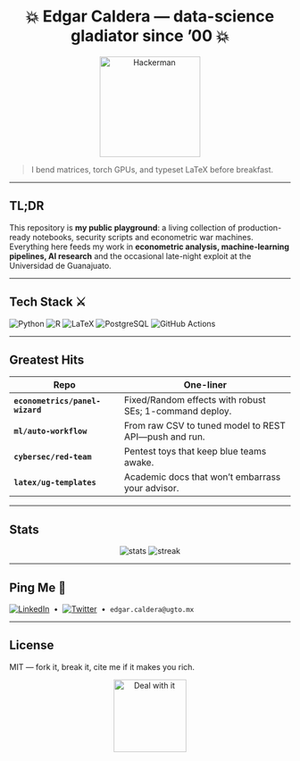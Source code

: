 <!-- ╔══════════════════════════════╗ -->
<!-- ║ README · Edgar Caldera, MSc? ║ -->
<!-- ╚══════════════════════════════╝ -->

<h1 align="center">💥 Edgar Caldera — data-science gladiator since ’00 💥</h1>

<p align="center">
  <img src="https://media.giphy.com/media/gh0RRgkTxevtO/giphy.gif" width="180" alt="Hackerman">
</p>

> I bend matrices, torch GPUs, and typeset LaTeX before breakfast.

---

## TL;DR
This repository is **my public playground**: a living collection of production-ready notebooks, security scripts and econometric war machines. Everything here feeds my work in **econometric analysis, machine-learning pipelines, AI research** and the occasional late-night exploit at the Universidad de Guanajuato.

---

## Tech Stack ⚔️
![Python](https://img.shields.io/badge/Python-3776AB?style=flat&logo=python&logoColor=white)
![R](https://img.shields.io/badge/R-276DC3?style=flat&logo=r&logoColor=white)
![LaTeX](https://img.shields.io/badge/LaTeX-47A141?style=flat&logo=LaTeX&logoColor=white)
![PostgreSQL](https://img.shields.io/badge/PostgreSQL-316192?style=flat&logo=postgresql&logoColor=white)
![GitHub Actions](https://img.shields.io/badge/CI-GitHub_Actions-2088FF?style=flat&logo=github-actions&logoColor=white)

---

## Greatest Hits
| Repo | One-liner |
|------|-----------|
| **`econometrics/panel-wizard`** | Fixed/Random effects with robust SEs; 1-command deploy. |
| **`ml/auto-workflow`** | From raw CSV to tuned model to REST API—push and run. |
| **`cybersec/red-team`** | Pentest toys that keep blue teams awake. |
| **`latex/ug-templates`** | Academic docs that won’t embarrass your advisor. |

---

## Stats
<p align="center">
  <img src="https://github-readme-stats.vercel.app/api?username=<USER>&show_icons=true&hide=prs&theme=transparent" alt="stats">
  <img src="https://github-readme-streak-stats.herokuapp.com/?user=<USER>&theme=transparent" alt="streak">
</p>

---

## Ping Me 🔗
[![LinkedIn](https://img.shields.io/badge/LinkedIn-Edgar%20Caldera-blue?style=flat&logo=linkedin&logoColor=white)](https://linkedin.com/in/edgarcaldera)
&nbsp;•&nbsp;
[![Twitter](https://img.shields.io/badge/@caldera_data-1DA1F2?style=flat&logo=twitter&logoColor=white)](https://twitter.com/caldera_data)
&nbsp;•&nbsp;
`edgar.caldera@ugto.mx`

---

## License
MIT — fork it, break it, cite me if it makes you rich.

<p align="center">
  <img src="https://media.giphy.com/media/1lk1IcVgqPLkA/giphy.gif" width="130" alt="Deal with it">
</p>
